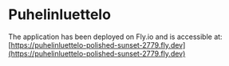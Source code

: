 # Puhelinluettelo

The application has been deployed on Fly.io and is accessible at:
[https://puhelinluettelo-polished-sunset-2779.fly.dev](https://puhelinluettelo-polished-sunset-2779.fly.dev)
